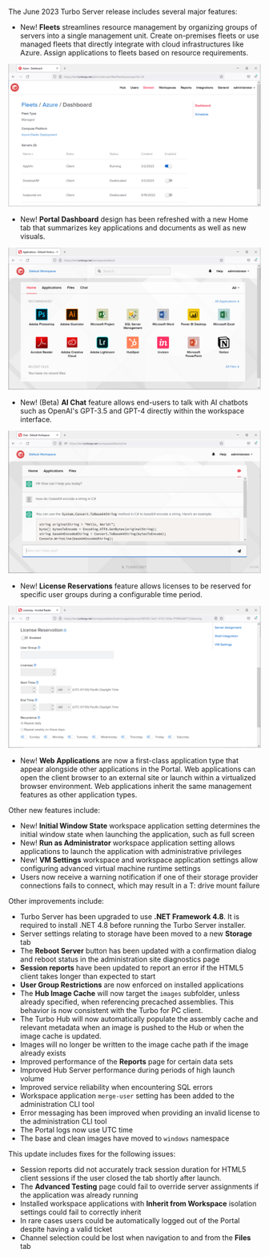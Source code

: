 The June 2023 Turbo Server release includes several major features:

- New! **Fleets** streamlines resource management by organizing groups of servers into a single management unit. Create on-premises fleets or use managed fleets that directly integrate with cloud infrastructures like Azure. Assign applications to fleets based on resource requirements.

![fleets-dashboard-azure](../../../images/fleets-dashboard-azure.png)
- New! **Portal Dashboard** design has been refreshed with a new Home tab that summarizes key applications and documents as well as new visuals.

![Dashboard Home](../../../images/home.png)
- New! (Beta) **AI Chat** feature allows end-users to talk with AI chatbots such as OpenAI's GPT-3.5 and GPT-4 directly within the workspace interface.

![AI Chat](../../../images/dashboard-chat-light-mode.png)
- New! **License Reservations** feature allows licenses to be reserved for specific user groups during a configurable time period.

![license-reservation](../../../images/license-reservation.png)
- New! **Web Applications** are now a first-class application type that appear alongside other applications in the Portal. Web applications can open the client browser to an external site or launch within a virtualized browser environment. Web applications inherit the same management features as other application types.

Other new features include:

- New! **Initial Window State** workspace application setting determines the initial window state when launching the application, such as full screen
- New! **Run as Administrator** workspace application setting allows applications to launch the application with administrative privileges
- New! **VM Settings** workspace and workspace application settings allow configuring advanced virtual machine runtime settings
- Users now receive a warning notification if one of their storage provider connections fails to connect, which may result in a T: drive mount failure

Other improvements include:

- Turbo Server has been upgraded to use **.NET Framework 4.8**. It is required to install .NET 4.8 before running the Turbo Server installer.
- Server settings relating to storage have been moved to a new **Storage** tab
- The **Reboot Server** button has been updated with a confirmation dialog and reboot status in the administration site diagnostics page
- **Session reports** have been updated to report an error if the HTML5 client takes longer than expected to start
- **User Group Restrictions** are now enforced on installed applications
- The **Hub Image Cache** will now target the `images` subfolder, unless already specified, when referencing precached assemblies. This behavior is now consistent with the Turbo for PC client.
- The Turbo Hub will now automatically populate the assembly cache and relevant metadata when an image is pushed to the Hub or when the image cache is updated.
- Images will no longer be written to the image cache path if the image already exists
- Improved performance of the **Reports** page for certain data sets
- Improved Hub Server performance during periods of high launch volume
- Improved service reliability when encountering SQL errors
- Workspace application `merge-user` setting has been added to the administration CLI tool
- Error messaging has been improved when providing an invalid license to the administration CLI tool
- The Portal logs now use UTC time
- The base and clean images have moved to `windows` namespace

This update includes fixes for the following issues:

- Session reports did not accurately track session duration for HTML5 client sessions if the user closed the tab shortly after launch.
- The **Advanced Testing** page could fail to override server assignments if the application was already running
- Installed workspace applications with **Inherit from Workspace** isolation settings could fail to correctly inherit
- In rare cases users could be automatically logged out of the Portal despite having a valid ticket
- Channel selection could be lost when navigation to and from the **Files** tab



